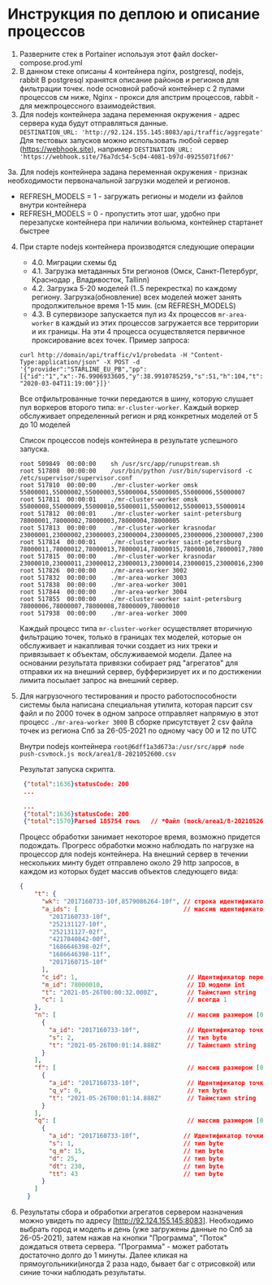# Инструкция по деплою и описание процессов

1. Разверните стек в Portainer используя этот файл docker-compose.prod.yml
2. В данном стеке описаны 4 контейнера nginx, postgresql, nodejs, rabbit 
   В postgresql хранятся описание районов и регионов для фильтрации точек.
   node основной рабочй контейнер с 2 пулами процессов см ниже,
   Nginx - прокси для апстрим процессов, rabbit - для межпроцессного взаимодействия.
3. Для nodejs контейнера задана переменная окружения - адрес сервера куда будут отправляться данные.   
  `DESTINATION_URL: 'http://92.124.155.145:8083/api/traffic/aggregate'`   
   Для тестовых запусков можно использовать любой сервер (https://webhook.site), например `DESTINATION_URL: 'https://webhook.site/76a7dc54-5c04-4081-b97d-09255071fd67'`
   
3a. Для nodejs контейнера задана переменная окружения - признак необходимости первоначальной загрузки моделей и регионов.
  * REFRESH_MODELS = 1 - загружать регионы и модели из файлов внутри контейнера
  * REFRESH_MODELS = 0 - пропустить этот шаг, удобно при перезапуске контейнера при наличии вольюма, контейнер стартанет быстрее
   
4. При старте nodejs контейнера производятся следующие операции
   * 4.0. Миграции схемы бд
   * 4.1. Загрузка метаданных 5ти регионов (Омск, Санкт-Петербург, Краснодар , Владивосток, Tallinn)
   * 4.2. Загрузка 5-20 моделей (1..5 перекрестка) по каждому региону. Загрузка(обновление) всех моделей может занять продолжительное время 1-15 мин. (см REFRESH_MODELS)
   * 4.3. В супервизоре запускается пул из 4х процессов `mr-area-worker` в каждый из этих процессов загружается все территории и их границы. 
   На эти 4 процесса осуществляется первичное проксирование всех точек. Пример запроса:
   
   `curl http://domain/api/traffic/v1/probedata -H "Content-Type:application/json" -X POST -d '{"provider":"STARLINE_EU_PB","pp":[{"id":"1","x":-76.9906933605,"y":38.9910785259,"s":51,"h":104,"t":"2020-03-04T11:19:00"}]}'`
   
   Все отфильтрованные точки передаются в шину, которую слушает пул воркеров второго типа: `mr-cluster-worker`.
   Каждый воркер обслуживает определенный регион и ряд конкретных моделей от 5 до 10 моделей
   
   Список процессов nodejs контейнера в результате успешного запуска.
   ```
   root	509849	00:00:00	sh /usr/src/app/runupstream.sh
   root	517808	00:00:00	/usr/bin/python /usr/bin/supervisord -c /etc/supervisor/supervisor.conf
   root	517810	00:00:00	./mr-cluster-worker omsk 55000001,55000002,55000003,55000004,55000005,55000006,55000007
   root	517811	00:00:01	./mr-cluster-worker omsk 55000008,55000009,55000010,55000011,55000012,55000013,55000014
   root	517812	00:00:01	./mr-cluster-worker saint-petersburg 78000001,78000002,78000003,78000004,78000005
   root	517813	00:00:00	./mr-cluster-worker krasnodar 23000001,23000002,23000003,23000004,23000005,23000006,23000007,23000008,23000009
   root	517814	00:00:01	./mr-cluster-worker saint-petersburg 78000011,78000012,78000013,78000014,78000015,78000016,78000017,78000018,78000019,78000020
   root	517815	00:00:00	./mr-cluster-worker krasnodar 23000010,23000011,23000012,23000013,23000014,23000015,23000016,23000017,23000018
   root	517826	00:00:00	./mr-area-worker 3002
   root	517832	00:00:00	./mr-area-worker 3003
   root	517838	00:00:00	./mr-area-worker 3001
   root	517844	00:00:00	./mr-area-worker 3004
   root	517855	00:00:00	./mr-cluster-worker saint-petersburg 78000006,78000007,78000008,78000009,78000010
   root	517938	00:00:00	./mr-area-worker 3000

   ```
    
    Каждый процесс типа `mr-cluster-worker` осуществляет вторичную фильтрацию точек, только в границах тех моделей, которые он обслуживает и
    накапливая точки создает из них треки и привязывает к объектам, обслуживаемой модели.
    Далее на основании результата привязки собирает ряд "агрегатов" для отправки их на внешний сервер, буфферизирует их 
    и по достижении лимита посылает запрос на внешний сервер.
    
5. Для нагрузочного тестирования и просто работоспособности системы была написана специальная утилита, которая парсит csv 
   файл и по 2000 точек в одном запросе отправляет напрямую в этот процесс `./mr-area-worker 3000`
   В сборке присутствует 2 csv файла точек из региона Спб за 26-05-2021 по одному часу 00 и 12 по UTC 
   
   Внутри nodejs контейнера
   `root@6dff1a3d673a:/usr/src/app# node push-csvmock.js mock/area1/8-2021052600.csv `    

   Результат запуска скрипта.
   
   ```json
    {"total":1636}statusCode: 200
    ...
   
    ...
    {"total":1636}statusCode: 200
    {"total":1570}Parsed 185754 rows   // *Файл (mock/area1/8-2021052612.csv) за 12-й час в 10 раз больше ~ 17000000 строк
    ```
    
   Процесс обработки занимает некоторое время, возможно придется подождать. Прогресс обработки можно наблюдать по нагрузке на процессор для nodejs контейнера. 
   На внешний сервер в течении нескольких минту будет отправлено около 29 http запросов, в каждом из которых будет массив объектов следующего вида:
   ```json
   {
       "t": {
         "wk": "2017160733-10f,8579086264-10f", // строка идентификаторов точек из модели
         "a_ids": [                             // массив идентификаторов точек из модели
           "2017160733-10f",
           "252131127-10f",
           "252131127-02f",
           "4217840842-00f",
           "1686646398-02f",
           "1686646398-11f",
           "2017160715-10f"
         ],
         "c_id": 1,                              // Идентификатор перекрестка int
         "m_id": 78000010,                       // ID модели int
         "t": "2021-05-26T00:00:32.000Z",        // Таймстамп string
         "c": 1                                  // всегда 1
       },
       "n": [                                    // массив размером [0..2]
         {
           "a_id": "2017160733-10f",             // Идентификатор точки модели string
           "s": 2,                               // тип byte
           "t": "2021-05-26T00:01:14.888Z"       // Таймстамп string
         }
       ],
       "f": [                                    // массив размером [0..2]
         {
           "a_id": "2017160733-10f",             // Идентификатор точки модели string
           "q_v": 0,                             // тип byte
           "t": "2021-05-26T00:01:14.888Z"       // Таймстамп string
         }
       ],
       "q": [                                    // массив размером [0..2]
         {
           "a_id": "2017160733-10f",            // Идентификатор точки модели string
           "s": 1,                              // тип byte 
           "q_m": 15,                           // тип byte   
           "d": 25,                             // тип byte 
           "dt": 230,                           // тип byte 
           "tt": 43                             // тип byte 
         }
       ]
     }
    ```

6. Результаты сбора и обработки агрегатов сервером назначения можно увидеть по адресу  [http://92.124.155.145:8083]. 
    Необходимо выбрать город и модель и день (уже загружены данные по Спб за 26-05-2021), затем нажав на кнопки "Программа", "Поток" дождаться ответа сервера.
    "Программа" - может работать достаточно долго до 1 минуты. 
    Далее кликая на прямоугольники(иногда 2 раза надо, бывает баг с отрисовкой) или синие точки наблюдать результаты.


